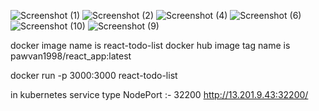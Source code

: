 ![Screenshot (1)](https://github.com/pawvan1998/Reactapp/assets/55293135/840db449-d904-457b-a40d-0598a29d30fb)
![Screenshot (2)](https://github.com/pawvan1998/Reactapp/assets/55293135/56223fcd-d32d-4ac7-937e-aed02c6f4ce7)
![Screenshot (4)](https://github.com/pawvan1998/Reactapp/assets/55293135/c02a215b-d98f-461f-a1d3-d3b21c536f19)
![Screenshot (6)](https://github.com/pawvan1998/Reactapp/assets/55293135/fe4636c1-1980-4bdb-bb7c-fa82328f03f1)
![Screenshot (10)](https://github.com/pawvan1998/Reactapp/assets/55293135/345cd893-38c7-480b-9cff-4ab159b0a193)
![Screenshot (9)](https://github.com/pawvan1998/Reactapp/assets/55293135/d7abf371-17a4-45d5-a7ed-01b2fd405afb)

docker image name is react-todo-list
docker hub image tag name is pawvan1998/react_app:latest

docker run -p 3000:3000 react-todo-list

in kubernetes service type NodePort :- 32200
http://13.201.9.43:32200/
